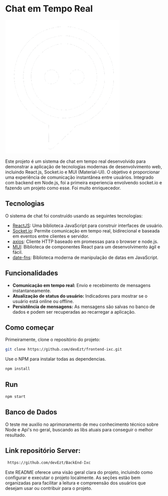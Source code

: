 # Chat em Tempo Real

![REAL TIME Logo](./public/favicon.ico)


Este projeto é um sistema de chat em tempo real desenvolvido para demonstrar a aplicação de tecnologias modernas de desenvolvimento web, incluindo React.js, Socket.io e MUI (Material-UI). O objetivo é proporcionar uma experiência de comunicação instantânea entre usuários. Integrado com backend em Node.js, foi a primeira experiencia envolvendo socket.io e fazendo um projeto como esse. Foi muito enriquecedor.

## Tecnologias

O sistema de chat foi construído usando as seguintes tecnologias:

- [ReactJS](https://reactjs.org/): Uma biblioteca JavaScript para construir interfaces de usuário.
- [Socket.io](https://socket.io/): Permite comunicação em tempo real, bidirecional e baseada em eventos entre clientes e servidor.
- [axios](https://axios-http.com/): Cliente HTTP baseado em promessas para o browser e node.js.
- [MUI](https://mui.com/): Biblioteca de componentes React para um desenvolvimento ágil e fácil.
- [date-fns](https://date-fns.org/): Biblioteca moderna de manipulação de datas em JavaScript.

## Funcionalidades

- **Comunicação em tempo real:** Envio e recebimento de mensagens instantaneamente.
- **Atualização de status do usuário:** Indicadores para mostrar se o usuário está online ou offline.
- **Persistência de mensagens:** As mensagens são salvas no banco de dados e podem ser recuperadas ao recarregar a aplicação.

## Como começar

Primeiramente, clone o repositório do projeto:

```bash
git clone https://github.com/devEzt/frontend-ixc.git
```

Use o NPM para instalar todas as dependencias.

```bash
npm install
```

## Run

```bash
npm start
```

## Banco de Dados

O teste me auxilio no aprimoramento de meu conhecimento técnico sobre Node e Api's no geral, buscando as libs atuais para conseguir o melhor resultado.

## Link repositório Server: 

```bash
 https://github.com/devEzt/BackEnd-Ixc
```

Este README oferece uma visão geral clara do projeto, incluindo como configurar e executar o projeto localmente. As seções estão bem organizadas para facilitar a leitura e compreensão dos usuários que desejam usar ou contribuir para o projeto.
